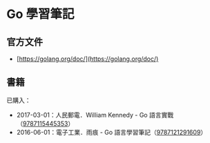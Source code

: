 # Go 學習筆記

## 官方文件

* [https://golang.org/doc/](https://golang.org/doc/)

## 書籍

已購入：

* 2017-03-01：人民郵電．William Kennedy - Go 語言實戰（[9787115445353](https://book.douban.com/subject/27015617/)）
* 2016-06-01：電子工業．雨痕 - Go 語言學習筆記（[9787121291609](https://book.douban.com/subject/26832468/)）




